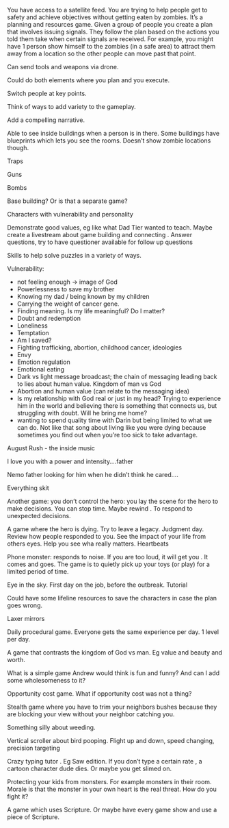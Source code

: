 
You have access to a satellite feed. You are trying to help people get to safety and achieve objectives without getting eaten by zombies. It’s a planning and resources game. Given a group of people you create a plan that involves issuing signals. They follow the plan based on the actions you told them take when certain signals are received. For example, you might have 1 person show himself to the zombies (in a safe area) to attract them away from a location so the other people can move past that point.

Can send tools and weapons via drone.

Could do both elements where you plan and you execute.

Switch people at key points.

Think of ways to add variety to the gameplay.

Add a compelling narrative.

Able to see inside buildings when a person is in there. Some buildings have blueprints which lets you see the rooms. Doesn’t show zombie locations though.

Traps

Guns

Bombs

Base building? Or is that a separate game?

Characters with vulnerability and personality

Demonstrate good values, eg like what Dad Tier wanted to teach. Maybe create a livestream about game building and connecting . Answer questions, try to have questioner available for follow up questions

Skills to help solve puzzles in a variety of ways.

Vulnerability:

- not feeling enough -> image of God
- Powerlessness to save my brother
- Knowing my dad / being known by my children
- Carrying the weight of cancer gene.
- Finding meaning. Is my life meaningful? Do I matter?
- Doubt and redemption
- Loneliness
- Temptation
- Am I saved?
- Fighting trafficking, abortion, childhood cancer, ideologies
- Envy
- Emotion regulation
- Emotional eating
- Dark vs light message broadcast; the chain of messaging leading back to lies about human value. Kingdom of man vs God
- Abortion and human value (can relate to the messaging idea)
- Is my relationship with God real or just in my head? Trying to experience him in the world and believing there is something that connects us, but struggling with doubt. Will he bring me home?
- wanting to spend quality time with Darin but being limited to what we can do. Not like that song about living like you were dying because sometimes you find out when you’re too sick to take advantage.

August Rush - the inside music

I love you with a power and intensity….father

Nemo father looking for him when he didn’t think he cared….

Everything skit

Another game: you don’t control the hero: you lay the scene for the hero to make decisions. You can stop time. Maybe rewind . To respond to unexpected decisions.

A game where the hero is dying. Try to leave a legacy. Judgment day. Review how people responded to you. See the impact of your life from others eyes. Help you see wha really matters. Heartbeats

Phone monster: responds to noise. If you are too loud, it will get you . It comes and goes. The game is to quietly pick up your toys (or play) for a limited period of time.

Eye in the sky. First day on the job, before the outbreak. Tutorial

Could have some lifeline resources to save the characters in case the plan goes wrong.

Laxer mirrors

Daily procedural game. Everyone gets the same experience per day. 1 level per day.

A game that contrasts the kingdom of God vs man. Eg value and beauty and worth.

What is a simple game Andrew would think is fun and funny? And can I add some wholesomeness to it?

Opportunity cost game. What if opportunity cost was not a thing?

Stealth game where you have to trim your neighbors bushes because they are blocking your view without your neighbor catching you.

Something silly about weeding.

Vertical scroller about bird pooping. Flight up and down, speed changing, precision targeting

Crazy typing tutor . Eg Saw edition. If you don’t type a certain rate , a cartoon character dude dies. Or maybe you get slimed on.

Protecting your kids from monsters. For example monsters in their room. Morale is that the monster in your own heart is the real threat. How do you fight it?


A game which uses Scripture. Or maybe have every game show and use a piece of Scripture.
